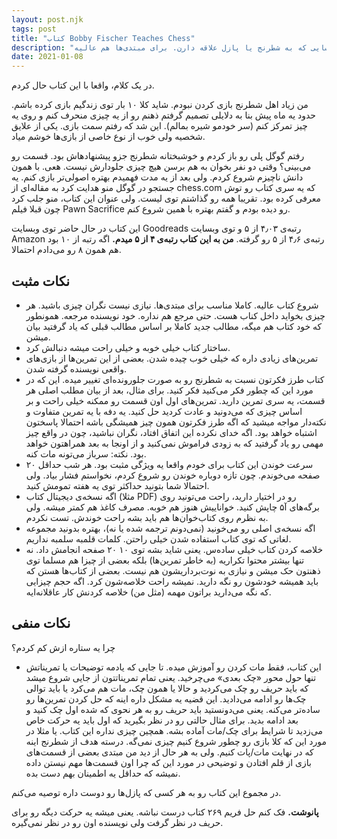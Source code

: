 ```yaml
---
layout: post.njk
tags: post
title: "کتاب Bobby Fischer Teaches Chess"
description: "این کتاب به شدت توصیه میشه. البته نه به کل جهان. به کسایی که به شطرنج یا پازل علاقه دارن. برای مبتدی‌ها هم عالیه."
date: 2021-01-08
---
```


در یک کلام، واقعا با این کتاب حال کردم.

من زیاد اهل شطرنج بازی کردن نبودم. شاید کلا ۱۰ بار توی زندگیم بازی کرده باشم. حدود یه ماه پیش بنا به دلایلی تصمیم گرفتم ذهنم رو از یه چیزی منحرف کنم و روی یه چیز تمرکز کنم (سر خودمو شیره بمالم). این شد که رفتم سمت بازی. یکی از علایق شخصیه ولی خوب از نوع خاصی از بازی‌ها خوشم میاد.

رفتم گوگل پلی رو باز کردم و خوشبختانه شطرنج جزو پیشنهادهاش بود. قسمت رو می‌بینی؟ وقتی دو نفر بخوان به هم برسن هیچ چیزی جلودارش نیست. هعی. با همون دانش ناچیزم شروع کردم. ولی بعد از یه مدت فهمیدم بهتره اصولی‌تر بازی کنم. یه جستجو در گوگل منو هدایت کرد به مقاله‌ای از chess.com که یه سری کتاب رو توش معرفی کرده بود. تقریبا همه رو گذاشتم توی لیست. ولی عنوان این کتاب، منو جلب کرد چون قبلا فیلم
Pawn Sacrifice رو دیده بودم و گفتم بهتره با همین شروع کنم.

این کتاب در حال حاضر توی وبسایت Goodreads رتبه‌ی ۴٫۰۳ از ۵ و توی وبسایت Amazon رتبه‌ی ۴٫۶ از ۵ رو گرفته.
**من به این کتاب رتبه‌ی ۴ از ۵ میدم.** اگه رتبه از ۱۰ بود هم همون ۸ رو می‌دادم احتمالا.

## نکات مثبت

- شروع کتاب عالیه. کاملا مناسب برای مبتدی‌ها. نیازی نیست نگران چیزی باشید. هر چیزی بخواید داخل کناب هست. حتی مرجع هم نداره. خود نویسنده مرجعه. همونطور که خود کتاب هم میگه، مطالب جدید کاملا بر اساس مطالب قبلی که یاد گرفتید بیان میشن.
- ساختار کتاب خیلی خوبه و خیلی راحت میشه دنبالش کرد.
- تمرین‌های زیادی داره که خیلی خوب چیده شدن. بعضی از این تمرین‌ها از بازی‌های واقعی نویسنده گرفته شدن.
- کتاب طرز فکرتون نسبت به شطرنج رو به صورت جلورونده‌ای تغییر میده. این که در مورد این که چطور فکر می‌کنید فکر کنید. برای مثال، بعد از بیان مطلب اصلی هر قسمت، یه سری تمرین دارید. تمرین‌های اول اون قسمت رو ممکنه خیلی راحت و بر اساس چیزی که می‌دونید و عادت کردید حل کنید. یه دفه با یه تمرین متفاوت و نکته‌دار مواجه میشید که اگه طرز فکرتون همون چیز همیشگی باشه احتمالا پاسختون اشتباه خواهد بود. اگه خدای نکرده این اتفاق افتاد، نگران نباشید، چون در واقع چیز مهمی رو یاد گرفتید که به زودی فراموش نمی‌کنید و از اونجا به بعد همراهتون خواهد بود. نکته: سرباز می‌تونه مات کنه.
- سرعت خوندن این کتاب برای خودم واقعا یه ویژگی مثبت بود. هر شب حداقل ۲۰ صفحه می‌خوندم. چون تازه دوباره خوندن رو شروع کردم، نخواستم فشار بیاد. ولی احتمالا شما بتونید حداکثر توی یه هفته تمومش کنید.
- اگه نسخه‌ی دیجیتال کتاب (مثلا PDF) رو در اختیار دارید، راحت می‌تونید روی برگه‌های آ۵ چاپش کنید. خواناییش هنوز هم خوبه. مصرف کاغذ هم کمتر میشه. ولی به نظرم روی کتاب‌خوان‌ها هم باید بشه راحت خوندش. تست نکردم.
- اگه نسخه‌ی اصلی رو می‌خونید (نمی‌دونم ترجمه شده یا نه)، بهتره بدونید مجموعه لغاتی که توی کتاب استفاده شدن خیلی راحتن. کلمات قلمبه سلمبه نداریم.
- خلاصه کردن کتاب خیلی ساده‌س. یعنی شاید بشه توی ۱۰ ۲۰ صفحه انجامش داد. نه تنها بیشتر محتوا تکراریه (به خاطر تمرین‌ها) بلکه بعضی از چیزا هم مسلما توی ذهنتون حک میشن و نیازی به نوت‌برداریشون هم نیست. بعضی از کتاب‌ها هستن که باید همیشه خودشون رو نگه دارید. نمیشه راحت خلاصه‌شون کرد. اگه حجم چیزایی که نگه می‌دارید براتون مهمه (مثل من) خلاصه کردنش کار عاقلانه‌ایه.

## نکات منفی

چرا یه ستاره ازش کم کردم؟

- این کتاب، فقط مات کردن رو آموزش میده. تا جایی که یادمه توضیحات یا تمریناتش تنها حول محور «چک بعدی» می‌چرخید. یعنی تمام تمریناتتون از جایی شروع میشد که باید حریف رو چک می‌کردید و حالا یا همون چک، مات هم می‌کرد یا باید توالی چک‌ها رو ادامه می‌دادید. این قضیه یه مشکل داره اینه که حل کردن تمرین‌ها رو ساده‌تر می‌کنه. یعنی می‌دونستید باید حریف رو به هر نحوی که شده اول چک کنید و بعد ادامه بدید. برای مثال حالتی رو در نظر بگیرید که اول باید یه حرکت خاص می‌زدید تا شرایط برای چک/مات آماده بشه. همچین چیزی نداره این کتاب. یا مثلا در مورد این که کلا بازی رو چطور شروع کنیم چیزی نمی‌گه. درسته هدف از شطرنج اینه که در نهایت مات/پات کنیم. ولی به هر حال از دید من مبتدی بعضی از قسمت‌های بازی از قلم افتادن و توضیحی در مورد این که چرا اون قسمت‌ها مهم نیستن داده نمیشه که حداقل یه اطمینان بهم دست بده.

در مجموع این کتاب رو به هر کسی که پازل‌ها رو دوست داره توصیه می‌کنم.

**پانوشت.** فک کنم حل فریم ۲۶۹ کتاب درست نباشه. یعنی میشه یه حرکت دیگه رو برای حریف در نظر گرفت ولی نویسنده اون رو در نظر نمی‌گیره.
